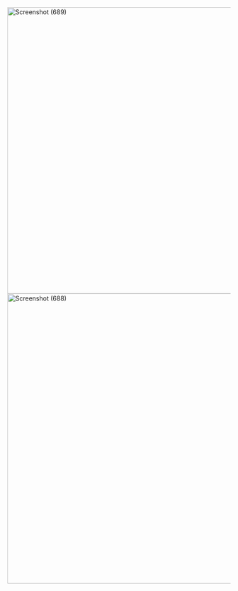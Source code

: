 <img width="1366" height="645" alt="Screenshot (689)" src="https://github.com/user-attachments/assets/7e912c96-834b-4288-8c8d-0f41a2bca532" />
<img width="1366" height="653" alt="Screenshot (688)" src="https://github.com/user-attachments/assets/ea4a86e7-399f-4c0a-be0b-11843ec1c027" />
